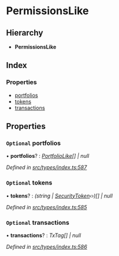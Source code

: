 # PermissionsLike

## Hierarchy

* **PermissionsLike**

## Index

### Properties

* [portfolios](permissionslike.md#optional-portfolios)
* [tokens](permissionslike.md#optional-tokens)
* [transactions](permissionslike.md#optional-transactions)

## Properties

### `Optional` portfolios

• **portfolios**? : [_PortfolioLike_](../globals.md#portfoliolike)_\[\] \| null_

_Defined in_ [_src/types/index.ts:587_](https://github.com/PolymathNetwork/polymesh-sdk/blob/1221e467/src/types/index.ts#L587)

### `Optional` tokens

• **tokens**? : _\(string \|_ [_SecurityToken_](../classes/securitytoken.md)_‹›\)\[\] \| null_

_Defined in_ [_src/types/index.ts:585_](https://github.com/PolymathNetwork/polymesh-sdk/blob/1221e467/src/types/index.ts#L585)

### `Optional` transactions

• **transactions**? : _TxTag\[\] \| null_

_Defined in_ [_src/types/index.ts:586_](https://github.com/PolymathNetwork/polymesh-sdk/blob/1221e467/src/types/index.ts#L586)

